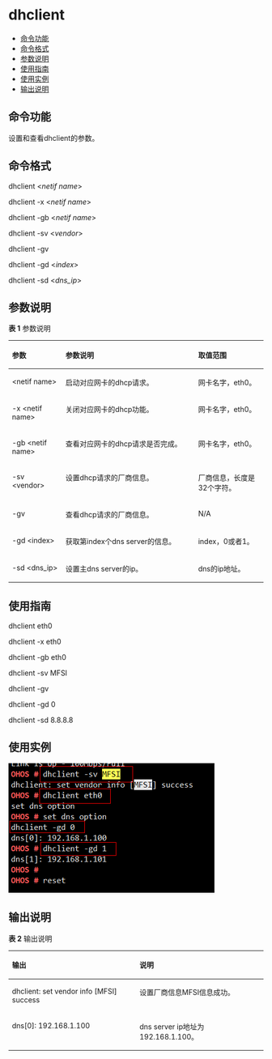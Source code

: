 # dhclient<a name="ZH-CN_TOPIC_0000001053200896"></a>

-   [命令功能](#section366714216619)
-   [命令格式](#section8833164614615)
-   [参数说明](#section12809111019453)
-   [使用指南](#section15935131220717)
-   [使用实例](#section79281818476)
-   [输出说明](#section12742311179)

## 命令功能<a name="section366714216619"></a>

设置和查看dhclient的参数。

## 命令格式<a name="section8833164614615"></a>

dhclient <_netif name_\>

dhclient -x <_netif name_\>

dhclient -gb <_netif name_\>

dhclient -sv <_vendor_\>

dhclient -gv

dhclient -gd <_index_\>

dhclient -sd <_dns\_ip_\>

## 参数说明<a name="section12809111019453"></a>

**表 1**  参数说明

<a name="table438mcpsimp"></a>
<table><thead align="left"><tr id="row444mcpsimp"><th class="cellrowborder" valign="top" width="21%" id="mcps1.2.4.1.1"><p id="p446mcpsimp"><a name="p446mcpsimp"></a><a name="p446mcpsimp"></a>参数</p>
</th>
<th class="cellrowborder" valign="top" width="52%" id="mcps1.2.4.1.2"><p id="p448mcpsimp"><a name="p448mcpsimp"></a><a name="p448mcpsimp"></a>参数说明</p>
</th>
<th class="cellrowborder" valign="top" width="27%" id="mcps1.2.4.1.3"><p id="p450mcpsimp"><a name="p450mcpsimp"></a><a name="p450mcpsimp"></a>取值范围</p>
</th>
</tr>
</thead>
<tbody><tr id="row451mcpsimp"><td class="cellrowborder" valign="top" width="21%" headers="mcps1.2.4.1.1 "><p id="p2500105121818"><a name="p2500105121818"></a><a name="p2500105121818"></a>&lt;netif name&gt;</p>
</td>
<td class="cellrowborder" valign="top" width="52%" headers="mcps1.2.4.1.2 "><p id="p1149945111817"><a name="p1149945111817"></a><a name="p1149945111817"></a>启动对应网卡的dhcp请求。</p>
</td>
<td class="cellrowborder" valign="top" width="27%" headers="mcps1.2.4.1.3 "><p id="p749810571812"><a name="p749810571812"></a><a name="p749810571812"></a>网卡名字，eth0。</p>
</td>
</tr>
<tr id="row1110416513817"><td class="cellrowborder" valign="top" width="21%" headers="mcps1.2.4.1.1 "><p id="p110445143817"><a name="p110445143817"></a><a name="p110445143817"></a>-x &lt;netif name&gt;</p>
</td>
<td class="cellrowborder" valign="top" width="52%" headers="mcps1.2.4.1.2 "><p id="p1510414514386"><a name="p1510414514386"></a><a name="p1510414514386"></a>关闭对应网卡的dhcp功能。</p>
</td>
<td class="cellrowborder" valign="top" width="27%" headers="mcps1.2.4.1.3 "><p id="p1410445183811"><a name="p1410445183811"></a><a name="p1410445183811"></a>网卡名字，eth0。</p>
</td>
</tr>
<tr id="row8809123074012"><td class="cellrowborder" valign="top" width="21%" headers="mcps1.2.4.1.1 "><p id="p180913307408"><a name="p180913307408"></a><a name="p180913307408"></a>-gb &lt;netif name&gt;</p>
</td>
<td class="cellrowborder" valign="top" width="52%" headers="mcps1.2.4.1.2 "><p id="p280913309400"><a name="p280913309400"></a><a name="p280913309400"></a>查看对应网卡的dhcp请求是否完成。</p>
</td>
<td class="cellrowborder" valign="top" width="27%" headers="mcps1.2.4.1.3 "><p id="p43801815411"><a name="p43801815411"></a><a name="p43801815411"></a>网卡名字，eth0。</p>
</td>
</tr>
<tr id="row46581611174117"><td class="cellrowborder" valign="top" width="21%" headers="mcps1.2.4.1.1 "><p id="p3658171124116"><a name="p3658171124116"></a><a name="p3658171124116"></a>-sv &lt;vendor&gt;</p>
</td>
<td class="cellrowborder" valign="top" width="52%" headers="mcps1.2.4.1.2 "><p id="p3658131111410"><a name="p3658131111410"></a><a name="p3658131111410"></a>设置dhcp请求的厂商信息。</p>
</td>
<td class="cellrowborder" valign="top" width="27%" headers="mcps1.2.4.1.3 "><p id="p14658311184115"><a name="p14658311184115"></a><a name="p14658311184115"></a>厂商信息，长度是32个字符。</p>
</td>
</tr>
<tr id="row14729211134217"><td class="cellrowborder" valign="top" width="21%" headers="mcps1.2.4.1.1 "><p id="p972915115426"><a name="p972915115426"></a><a name="p972915115426"></a>-gv</p>
</td>
<td class="cellrowborder" valign="top" width="52%" headers="mcps1.2.4.1.2 "><p id="p272951113426"><a name="p272951113426"></a><a name="p272951113426"></a>查看dhcp请求的厂商信息。</p>
</td>
<td class="cellrowborder" valign="top" width="27%" headers="mcps1.2.4.1.3 "><p id="p117291111134216"><a name="p117291111134216"></a><a name="p117291111134216"></a>N/A</p>
</td>
</tr>
<tr id="row4940853114219"><td class="cellrowborder" valign="top" width="21%" headers="mcps1.2.4.1.1 "><p id="p13940185310423"><a name="p13940185310423"></a><a name="p13940185310423"></a>-gd &lt;index&gt;</p>
</td>
<td class="cellrowborder" valign="top" width="52%" headers="mcps1.2.4.1.2 "><p id="p1194095374213"><a name="p1194095374213"></a><a name="p1194095374213"></a>获取第index个dns server的信息。</p>
</td>
<td class="cellrowborder" valign="top" width="27%" headers="mcps1.2.4.1.3 "><p id="p694025334210"><a name="p694025334210"></a><a name="p694025334210"></a>index，0或者1。</p>
</td>
</tr>
<tr id="row196815382432"><td class="cellrowborder" valign="top" width="21%" headers="mcps1.2.4.1.1 "><p id="p14681238154317"><a name="p14681238154317"></a><a name="p14681238154317"></a>-sd &lt;dns_ip&gt;</p>
</td>
<td class="cellrowborder" valign="top" width="52%" headers="mcps1.2.4.1.2 "><p id="p4681038144316"><a name="p4681038144316"></a><a name="p4681038144316"></a>设置主dns server的ip。</p>
</td>
<td class="cellrowborder" valign="top" width="27%" headers="mcps1.2.4.1.3 "><p id="p4681173884313"><a name="p4681173884313"></a><a name="p4681173884313"></a>dns的ip地址。</p>
</td>
</tr>
</tbody>
</table>

## 使用指南<a name="section15935131220717"></a>

dhclient eth0

dhclient -x eth0

dhclient -gb eth0

dhclient -sv MFSI

dhclient -gv

dhclient -gd 0

dhclient -sd 8.8.8.8

## 使用实例<a name="section79281818476"></a>

![](figures/zh-cn_image_0000001053224218.png)

## 输出说明<a name="section12742311179"></a>

**表 2**  输出说明

<a name="table487mcpsimp"></a>
<table><thead align="left"><tr id="row492mcpsimp"><th class="cellrowborder" valign="top" width="50%" id="mcps1.2.3.1.1"><p id="p494mcpsimp"><a name="p494mcpsimp"></a><a name="p494mcpsimp"></a>输出</p>
</th>
<th class="cellrowborder" valign="top" width="50%" id="mcps1.2.3.1.2"><p id="p496mcpsimp"><a name="p496mcpsimp"></a><a name="p496mcpsimp"></a>说明</p>
</th>
</tr>
</thead>
<tbody><tr id="row502mcpsimp"><td class="cellrowborder" valign="top" width="50%" headers="mcps1.2.3.1.1 "><p id="p583513382179"><a name="p583513382179"></a><a name="p583513382179"></a>dhclient: set vendor info [MFSI] success</p>
</td>
<td class="cellrowborder" valign="top" width="50%" headers="mcps1.2.3.1.2 "><p id="p19833143819174"><a name="p19833143819174"></a><a name="p19833143819174"></a>设置厂商信息MFSI信息成功。</p>
</td>
</tr>
<tr id="row1990234224612"><td class="cellrowborder" valign="top" width="50%" headers="mcps1.2.3.1.1 "><p id="p3902144294612"><a name="p3902144294612"></a><a name="p3902144294612"></a>dns[0]: 192.168.1.100</p>
</td>
<td class="cellrowborder" valign="top" width="50%" headers="mcps1.2.3.1.2 "><p id="p13903144284610"><a name="p13903144284610"></a><a name="p13903144284610"></a>dns server ip地址为192.168.1.100。</p>
</td>
</tr>
</tbody>
</table>

